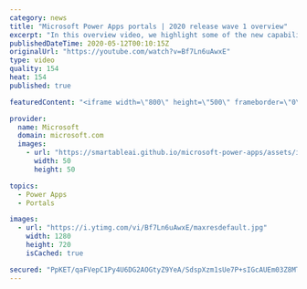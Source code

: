 ```yaml
---
category: news
title: "Microsoft Power Apps portals | 2020 release wave 1 overview"
excerpt: "In this overview video, we highlight some of the new capabilities included in the latest update to Microsoft Power Apps portals.     Here are the capabilities covered:   •    Power BI integration, so you can quickly add Power BI reports, tables, and dashboards to your portals without coding.  •    Themes"
publishedDateTime: 2020-05-12T00:10:15Z
originalUrl: "https://youtube.com/watch?v=Bf7Ln6uAwxE"
type: video
quality: 154
heat: 154
published: true

featuredContent: "<iframe width=\"800\" height=\"500\" frameborder=\"0\" src=\"https://www.youtube.com/embed/Bf7Ln6uAwxE\" allow=\"accelerometer; autoplay; encrypted-media; gyroscope; picture-in-picture\" allowfullscreen></iframe>"

provider:
  name: Microsoft
  domain: microsoft.com
  images:
    - url: "https://smartableai.github.io/microsoft-power-apps/assets/images/organizations/microsoft.com-50x50.jpg"
      width: 50
      height: 50

topics:
  - Power Apps
  - Portals

images:
  - url: "https://i.ytimg.com/vi/Bf7Ln6uAwxE/maxresdefault.jpg"
    width: 1280
    height: 720
    isCached: true

secured: "PpKET/qaFVepC1Py4U6DG2AOGtyZ9YeA/SdspXzm1sUe7P+sIGcAUEm03Z8MTgt7tVug539D9BDxaIYUcx8HSR1MQZ1jtXHHgNskd91f+bs2hnbHG9phe4IYWv18eXW3Z3XSOg6kRz0Mfb3+5qmR31MKyqeywf0vt89UNb2w+83hlClr7ilnbt4G2KqOLkxNuRMbJMP7YUml1RN+xCTCMMvkHUYgNkq7HOk3o+Z48dOGJpCqR26gwqhTgt25RvYncUVmy4H3KJqqXOM7d5jq73MDE9CL67uins06eIVQrky1gcqstC9reniSirOOtXxQFxbCTC6zmzQY1YLfHkmnrk9fkpoDntgGv8/aaOmj9/33WpY5xdlCOT/BqoS0DpWCkCF2w7MyWamDA8KaEUluPHix4NoV6oFjfohj5j14+nvVKQn59zJe9wuXOwuy5y+U;iH6Z32+k+Yj1uPB30hBfcA=="
---
```


